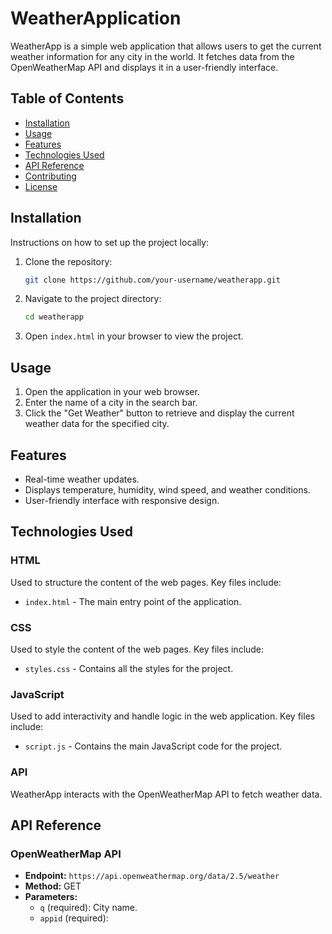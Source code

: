 # WeatherApplication
WeatherApp is a simple web application that allows users to get the current weather information for any city in the world. It fetches data from the OpenWeatherMap API and displays it in a user-friendly interface.

## Table of Contents

- [Installation](#installation)
- [Usage](#usage)
- [Features](#features)
- [Technologies Used](#technologies-used)
- [API Reference](#api-reference)
- [Contributing](#contributing)
- [License](#license)

## Installation

Instructions on how to set up the project locally:

1. Clone the repository:
    ```sh
    git clone https://github.com/your-username/weatherapp.git
    ```
2. Navigate to the project directory:
    ```sh
    cd weatherapp
    ```
3. Open `index.html` in your browser to view the project.

## Usage

1. Open the application in your web browser.
2. Enter the name of a city in the search bar.
3. Click the "Get Weather" button to retrieve and display the current weather data for the specified city.

## Features

- Real-time weather updates.
- Displays temperature, humidity, wind speed, and weather conditions.
- User-friendly interface with responsive design.

## Technologies Used

### HTML
Used to structure the content of the web pages. Key files include:
- `index.html` - The main entry point of the application.

### CSS
Used to style the content of the web pages. Key files include:
- `styles.css` - Contains all the styles for the project.

### JavaScript
Used to add interactivity and handle logic in the web application. Key files include:
- `script.js` - Contains the main JavaScript code for the project.

### API
WeatherApp interacts with the OpenWeatherMap API to fetch weather data.

## API Reference

### OpenWeatherMap API
- **Endpoint:** `https://api.openweathermap.org/data/2.5/weather`
- **Method:** GET
- **Parameters:**
    - `q` (required): City name.
    - `appid` (required): 
